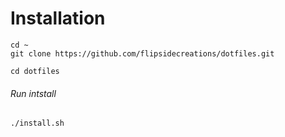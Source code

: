# Installation
```
cd ~
git clone https://github.com/flipsidecreations/dotfiles.git

cd dotfiles
```
###### Run intstall
```
./install.sh
```

